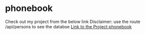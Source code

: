 # phonebook
Check out my project from the below link
Disclaimer: use the route /api/persons to see the databse
[Link to the Project phonebook](https://phonebook-haw3.onrender.com)
